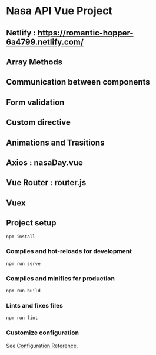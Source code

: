 # Nasa API Vue Project

## Netlify : https://romantic-hopper-6a4799.netlify.com/

## Array Methods

## Communication between components

## Form validation

## Custom directive

## Animations and Trasitions

## Axios : nasaDay.vue

## Vue Router : router.js

## Vuex


## Project setup
```
npm install
```

### Compiles and hot-reloads for development
```
npm run serve
```

### Compiles and minifies for production
```
npm run build
```

### Lints and fixes files
```
npm run lint
```

### Customize configuration
See [Configuration Reference](https://cli.vuejs.org/config/).
